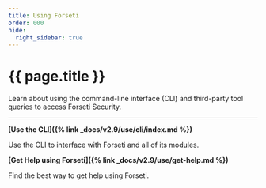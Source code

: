 ```yaml
---
title: Using Forseti
order: 000
hide:
  right_sidebar: true
---
```


# {{ page.title }}

Learn about using the command-line interface (CLI) and third-party tool queries to
access Forseti Security.

---

**[Use the CLI]({% link _docs/v2.9/use/cli/index.md %})**

Use the CLI to interface with Forseti and all of its modules.

**[Get Help using Forseti]({% link _docs/v2.9/use/get-help.md %})**

Find the best way to get help using Forseti.
